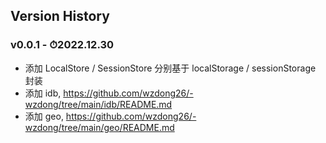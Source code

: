 ## Version History

### v0.0.1 - ⏱2022.12.30

-   添加 LocalStore / SessionStore 分别基于 localStorage / sessionStorage 封装
-   添加 idb, https://github.com/wzdong26/-wzdong/tree/main/idb/README.md
-   添加 geo, https://github.com/wzdong26/-wzdong/tree/main/geo/README.md
